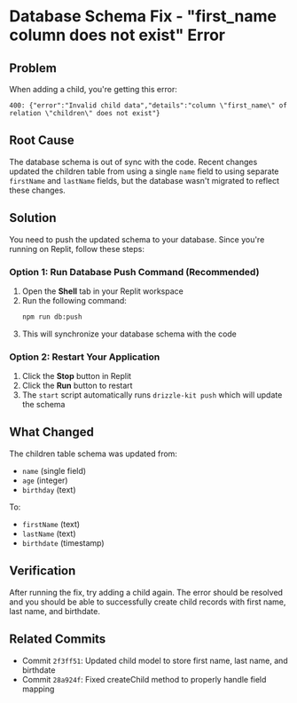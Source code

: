 # Database Schema Fix - "first_name column does not exist" Error

## Problem
When adding a child, you're getting this error:
```
400: {"error":"Invalid child data","details":"column \"first_name\" of relation \"children\" does not exist"}
```

## Root Cause
The database schema is out of sync with the code. Recent changes updated the children table from using a single `name` field to using separate `firstName` and `lastName` fields, but the database wasn't migrated to reflect these changes.

## Solution

You need to push the updated schema to your database. Since you're running on Replit, follow these steps:

### Option 1: Run Database Push Command (Recommended)
1. Open the **Shell** tab in your Replit workspace
2. Run the following command:
   ```bash
   npm run db:push
   ```
3. This will synchronize your database schema with the code

### Option 2: Restart Your Application
1. Click the **Stop** button in Replit
2. Click the **Run** button to restart
3. The `start` script automatically runs `drizzle-kit push` which will update the schema

## What Changed
The children table schema was updated from:
- `name` (single field)
- `age` (integer)
- `birthday` (text)

To:
- `firstName` (text)
- `lastName` (text)
- `birthdate` (timestamp)

## Verification
After running the fix, try adding a child again. The error should be resolved and you should be able to successfully create child records with first name, last name, and birthdate.

## Related Commits
- Commit `2f3ff51`: Updated child model to store first name, last name, and birthdate
- Commit `28a924f`: Fixed createChild method to properly handle field mapping
